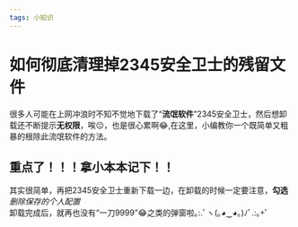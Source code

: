 ```yaml
---
tags: 小知识
---
```

# 如何彻底清理掉2345安全卫士的残留文件  
很多人可能在上网冲浪时不知不觉地下载了“**流氓软件**”2345安全卫士，然后想卸载还不断提示**无权限**，唉😔，也是很心累啊:joy:,在这里，小编教你一个既简单又粗暴的根除此流氓软件的方法。
## 重点了！！！拿小本本记下！！  
其实很简单，再把2345安全卫士重新下载一边，在卸载的时候一定要注意，**勾选**  
*删除保存的个人配置*    
卸载完成后，就再也没有“一刀9999”:joy:之类的弹窗啦｡:.ﾟヽ(｡◕‿◕｡)ﾉﾟ.:｡+ﾟ

